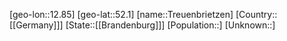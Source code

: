 ﻿---
location: [52.1,12.85]
type: City
tags:
- geo/City


SpocWebEntityId: 34970
isDeleted: false
confidential: public

---
[geo-lon::12.85]
[geo-lat::52.1]
[name::Treuenbrietzen]
[Country::[[Germany]]]
[State::[[Brandenburg]]]
[Population::]
[Unknown::]

